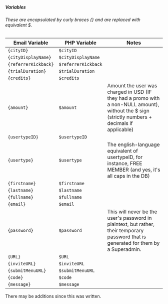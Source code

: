 ##### Variables
###### These are encapsulated by curly braces {} and are replaced with equivalent $.

| Email Variable | PHP Variable | Notes |
| ------ | ------ | ------ |
| `{cityID}`           | `$cityID` | |
| `{cityDisplayName}`  | `$cityDisplayName` | |
| `{referrerKickback}` | `$referrerKickback` | |
| `{trialDuration}`    | `$trialDuration` | |
| `{credits}`          | `$credits` | |
| `{amount}`           | `$amount` | Amount the user was charged in USD (IF they had a promo with a non-NULL amount), without the $ sign (strictly numbers + decimals if applicable) |
| `{usertypeID}`       | `$usertypeID` | |
| `{usertype}`         | `$usertype` | The english-language equivalent of usertypeID, for instance, FREE MEMBER (and yes, it's all caps in the DB) |
| `{firstname}`        | `$firstname` | |
| `{lastname}`         | `$lastname` | |
| `{fullname}`         | `$fullname` | |
| `{email}`            | `$email` | |
| `{password}`         | `$password` | This will never be the user's password in plaintext, but rather, their temporary password that is generated for them by a Superadmin. |
| `{URL}`              | `$URL` | |
| `{inviteURL}`        | `$inviteURL` | |
| `{submitMenuURL}`    | `$submitMenuURL` | |
| `{code}`             | `$code` | |
| `{message}`          | `$message` | |

There may be additions since this was written.
